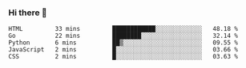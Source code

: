 ### Hi there 👋

<!--
**KLXLjun/KLXLjun** is a ✨ _special_ ✨ repository because its `README.md` (this file) appears on your GitHub profile.

Here are some ideas to get you started:

- 🔭 I’m currently working on ...
- 🌱 I’m currently learning ...
- 👯 I’m looking to collaborate on ...
- 🤔 I’m looking for help with ...
- 💬 Ask me about ...
- 📫 How to reach me: ...
- 😄 Pronouns: ...
- ⚡ Fun fact: ...
-->

<!--START_SECTION:waka-->
```text
HTML         33 mins         ████████████░░░░░░░░░░░░░   48.18 % 
Go           22 mins         ████████░░░░░░░░░░░░░░░░░   32.14 % 
Python       6 mins          ██▒░░░░░░░░░░░░░░░░░░░░░░   09.55 % 
JavaScript   2 mins          █░░░░░░░░░░░░░░░░░░░░░░░░   03.66 % 
CSS          2 mins          █░░░░░░░░░░░░░░░░░░░░░░░░   03.63 % 
```
<!--END_SECTION:waka-->
